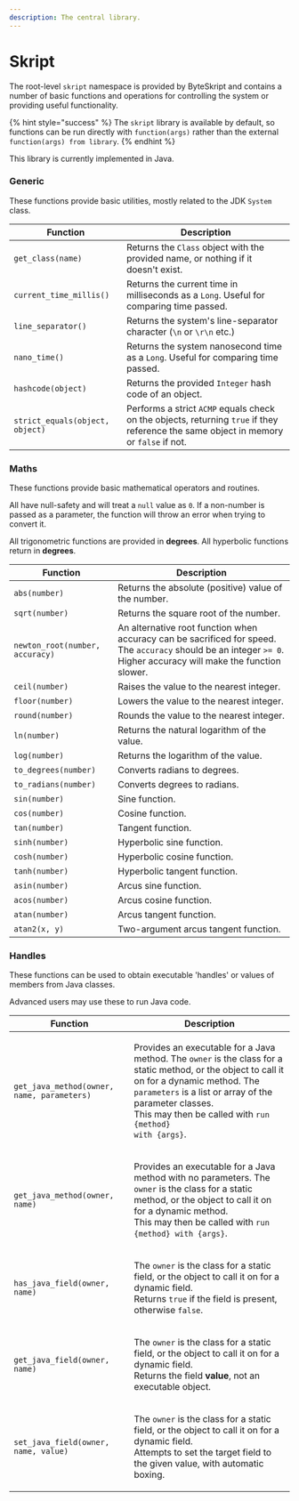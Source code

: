```yaml
---
description: The central library.
---
```


# Skript

The root-level `skript` namespace is provided by ByteSkript and contains a number of basic functions and operations for controlling the system or providing useful functionality.

{% hint style="success" %}
The `skript` library is available by default, so functions can be run directly with `function(args)` rather than the external `function(args) from library`.
{% endhint %}

This library is currently implemented in Java.

### Generic

These functions provide basic utilities, mostly related to the JDK `System` class.

| Function                        | Description                                                                                                                           |
| ------------------------------- | ------------------------------------------------------------------------------------------------------------------------------------- |
| `get_class(name)`               | Returns the `Class` object with the provided name, or nothing if it doesn't exist.                                                    |
| `current_time_millis()`         | Returns the current time in milliseconds as a `Long`. Useful for comparing time passed.                                               |
| `line_separator()`              | Returns the system's line-separator character (`\n` or `\r\n` etc.)                                                                   |
| `nano_time()`                   | Returns the system nanosecond time as a `Long`. Useful for comparing time passed.                                                     |
| `hashcode(object)`              | Returns the provided `Integer` hash code of an object.                                                                                |
| `strict_equals(object, object)` | Performs a strict `ACMP` equals check on the objects, returning `true` if they reference the same object in memory or `false` if not. |

### Maths

These functions provide basic mathematical operators and routines.

All have null-safety and will treat a `null` value as `0`. If a non-number is passed as a parameter, the function will throw an error when trying to convert it.

All trigonometric functions are provided in **degrees**. All hyperbolic functions return in **degrees**.

| Function                        | Description                                                                                                                                                        |
| ------------------------------- | ------------------------------------------------------------------------------------------------------------------------------------------------------------------ |
| `abs(number)`                   | Returns the absolute (positive) value of the number.                                                                                                               |
| `sqrt(number)`                  | Returns the square root of the number.                                                                                                                             |
| `newton_root(number, accuracy)` | An alternative root function when accuracy can be sacrificed for speed. The `accuracy` should be an integer `>= 0`. Higher accuracy will make the function slower. |
| `ceil(number)`                  | Raises the value to the nearest integer.                                                                                                                           |
| `floor(number)`                 | Lowers the value to the nearest integer.                                                                                                                           |
| `round(number)`                 | Rounds the value to the nearest integer.                                                                                                                           |
| `ln(number)`                    | Returns the natural logarithm of the value.                                                                                                                        |
| `log(number)`                   | Returns the logarithm of the value.                                                                                                                                |
| `to_degrees(number)`            | Converts radians to degrees.                                                                                                                                       |
| `to_radians(number)`            | Converts degrees to radians.                                                                                                                                       |
| `sin(number)`                   | Sine function.                                                                                                                                                     |
| `cos(number)`                   | Cosine function.                                                                                                                                                   |
| `tan(number)`                   | Tangent function.                                                                                                                                                  |
| `sinh(number)`                  | Hyperbolic sine function.                                                                                                                                          |
| `cosh(number)`                  | Hyperbolic cosine function.                                                                                                                                        |
| `tanh(number)`                  | Hyperbolic tangent function.                                                                                                                                       |
| `asin(number)`                  | Arcus sine function.                                                                                                                                               |
| `acos(number)`                  | Arcus cosine function.                                                                                                                                             |
| `atan(number)`                  | Arcus tangent function.                                                                                                                                            |
| `atan2(x, y)`                   | Two-argument arcus tangent function.                                                                                                                               |

### Handles

These functions can be used to obtain executable 'handles' or values of members from Java classes.

Advanced users may use these to run Java code.

| Function                                   | Description                                                                                                                                                                                                                                                                                                 |
| ------------------------------------------ | ----------------------------------------------------------------------------------------------------------------------------------------------------------------------------------------------------------------------------------------------------------------------------------------------------------- |
| `get_java_method(owner, name, parameters)` | <p>Provides an executable for a Java method. The <code>owner</code> is the class for a static method, or the object to call it on for a dynamic method. The <code>parameters</code> is a list or array of the parameter classes.<br>This may then be called with <code>run {method} with {args}</code>.</p> |
| `get_java_method(owner, name)`             | <p>Provides an executable for a Java method with no parameters. The <code>owner</code> is the class for a static method, or the object to call it on for a dynamic method.<br>This may then be called with <code>run {method} with {args}</code>.</p>                                                       |
| `has_java_field(owner, name)`              | <p>The <code>owner</code> is the class for a static field, or the object to call it on for a dynamic field.<br>Returns <code>true</code> if the field is present, otherwise <code>false</code>.</p>                                                                                                         |
| `get_java_field(owner, name)`              | <p>The <code>owner</code> is the class for a static field, or the object to call it on for a dynamic field.<br>Returns the field <strong>value</strong>, not an executable object.</p>                                                                                                                      |
| `set_java_field(owner, name, value)`       | <p>The <code>owner</code> is the class for a static field, or the object to call it on for a dynamic field.<br>Attempts to set the target field to the given value, with automatic boxing.</p>                                                                                                              |
